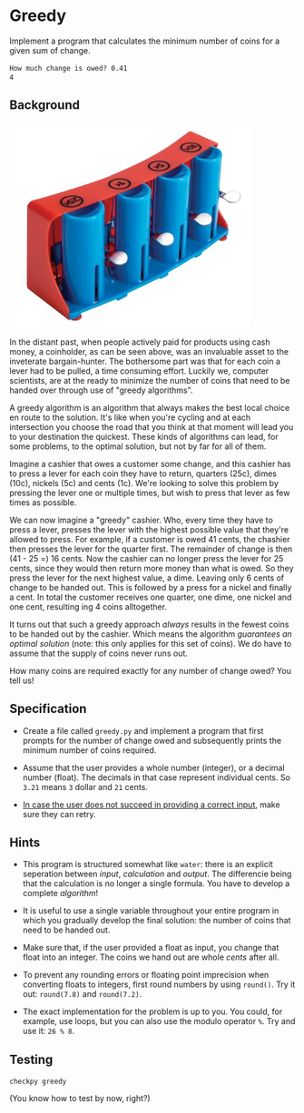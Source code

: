 # Greedy

Implement a program that calculates the minimum number of coins for a given sum of change.

	How much change is owed? 0.41
	4

## Background

![](coinchange.png)

In the distant past, when people actively paid for products using cash money, a coinholder, as can be seen above, was an invaluable asset to the inveterate bargain-hunter. The bothersome part was that for each coin a lever had to be pulled, a time consuming effort. Luckily we, computer scientists, are at the ready to minimize the number of coins that need to be handed over through use of "greedy algorithms".

A greedy algorithm is an algorithm that always makes the best local choice en route to the solution. It's like when you're cycling and at each intersection you choose the road that you think at that moment will lead you to your destination the quickest. These kinds of algorithms can lead, for some problems, to the optimal solution, but not by far for all of them.

Imagine a cashier that owes a customer some change, and this cashier has to press a lever for each coin they have to return, quarters (25c), dimes (10c), nickels (5c) and cents (1c). We're looking to solve this problem by pressing the lever one or multiple times, but wish to press that lever as few times as possible.

We can now imagine a "greedy" cashier. Who, every time they have to press a lever, presses the lever with the highest possible value that they're allowed to press. For example, if a customer is owed 41 cents, the chashier then presses the lever for the quarter first. The remainder of change is then (41 - 25 =) 16 cents. Now the cashier can no longer press the lever for 25 cents, since they would then return more money than what is owed. So they press the lever for the next highest value, a dime. Leaving only 6 cents of change to be handed out. This is followed by a press for a nickel and finally a cent. In total the customer receives one quarter, one dime, one nickel and one cent, resulting ing 4 coins alltogether.

It turns out that such a greedy approach *always* results in the fewest coins to be handed out by the cashier. Which means the algorithm *guarantees an optimal solution* (note: this only applies for this set of coins). We do have to assume that the supply of coins never runs out.

How many coins are required exactly for any number of change owed? You tell us!

## Specification

* Create a file called `greedy.py` and implement a program that first prompts for the number of change owed and subsequently prints the minimum number of coins required.

* Assume that the user provides a whole number (integer), or a decimal number (float). The decimals in that case represent individual cents. So `3.21` means `3` dollar and `21` cents.

* [In case the user does not succeed in providing a correct input](https://en.wikipedia.org/wiki/Murphy's_law), make sure they can retry.

## Hints

* This program is structured somewhat like `water`: there is an explicit seperation between *input*, *calculation* and *output*. The differencie being that the calculation is no longer a single formula. You have to develop a complete *algorithm*!

* It is useful to use a single variable throughout your entire program in which you gradually develop the final solution: the number of coins that need to be handed out.

* Make sure that, if the user provided a float as input, you change that float into an integer. The coins we hand out are whole *cents* after all.

* To prevent any rounding errors or floating point imprecision when converting floats to integers, first round numbers by using `round()`. Try it out: `round(7.8)` and `round(7.2)`.

* The exact implementation for the problem is up to you. You could, for example, use loops, but you can also use the modulo operator `%`. Try and use it: `26 % 8`.

## Testing

	checkpy greedy

(You know how to test by now, right?)
